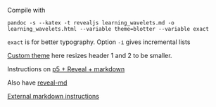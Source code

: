 Compile with

`pandoc -s --katex -t revealjs learning_wavelets.md -o learning_wavelets.html --variable theme=blotter --variable exact`

`exact` is for better typography. Option `-i` gives incremental lists

[Custom theme](https://github.com/hakimel/reveal.js/tree/master/css/theme) here resizes header 1 and 2 to be smaller.

Instructions on [p5 + Reveal + markdown](http://vda-lab.github.io/2016/07/interactive-visualizations-in-revealjs-markdown)

Also have [reveal-md](https://github.com/webpro/reveal-md)

[External markdown instructions](https://github.com/hakimel/reveal.js#markdown)
